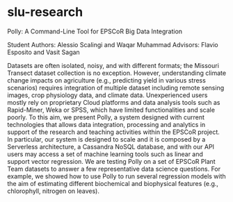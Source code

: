 # slu-research
Polly: A Command-Line Tool for EPSCoR Big Data Integration 

Student Authors: 	Alessio Scalingi and Waqar Muhammad
Advisors:		Flavio Esposito and Vasit Sagan


Datasets are often isolated, noisy, and with different formats; the Missouri Transect dataset collection is no exception. However, understanding climate change impacts on agriculture (e.g., predicting yield in various stress scenarios) requires integration of multiple dataset including remote sensing images, crop physiology data, and climate data. Unexperienced users mostly rely on proprietary Cloud platforms and data analysis tools such as Rapid-Miner, Weka or SPSS, which have limited functionalities and scale poorly. 
To this aim, we present Polly, a system designed with current technologies that allows data integration, processing and analytics in support of the research and teaching activities within the EPSCoR project. 
In particular, our system is designed to scale and it is composed by a Serverless architecture, a Cassandra NoSQL database, and with our API users may access a set of machine learning tools such as linear and support vector regression. We are testing Polly on a set of EPSCoR Plant Team datasets to answer a few representative data science questions. For example, we showed how to use Polly to run several regression models with the aim of estimating different biochemical and biophysical features (e.g., chlorophyll, nitrogen on leaves). 

